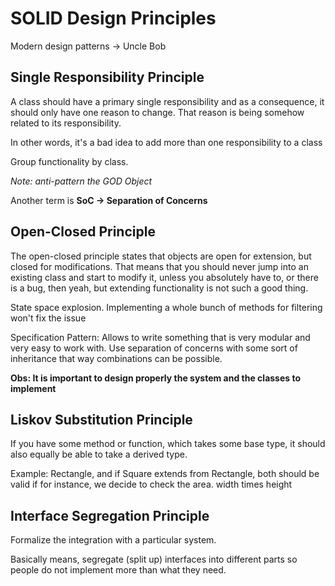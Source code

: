 # SOLID Design Principles

Modern design patterns -> Uncle Bob

## Single Responsibility Principle

A class should have a primary single responsibility and as a consequence, it should only have one reason to change. That reason is being somehow related to its responsibility.

In other words, it's a bad idea to add more than one responsibility to a class

Group functionality by class.

*Note: anti-pattern the GOD Object*

Another term is **SoC -> Separation of Concerns**

## Open-Closed Principle

The open-closed principle states that objects are open for extension, but closed for modifications. That means that you should never jump into an existing class and start to modify it, unless you absolutely have to, or there is a bug, then yeah, but extending functionality is not such a good thing.

State space explosion. Implementing a whole bunch of methods for filtering won't fix the issue

Specification Pattern: Allows to write something that is very modular and very easy to work with. Use separation of concerns with some sort of inheritance that way combinations can be possible.

**Obs: It is important to design properly the system and the classes to implement**

## Liskov Substitution Principle

If you have some method or function, which takes some base type, it should also equally be able to take a derived type.

Example: Rectangle, and if Square extends from Rectangle, both should be valid if for instance, we decide to check the area. width times height

## Interface Segregation Principle

Formalize the integration with a particular system.

Basically means, segregate (split up) interfaces into different parts so people do not implement more than what they need.

